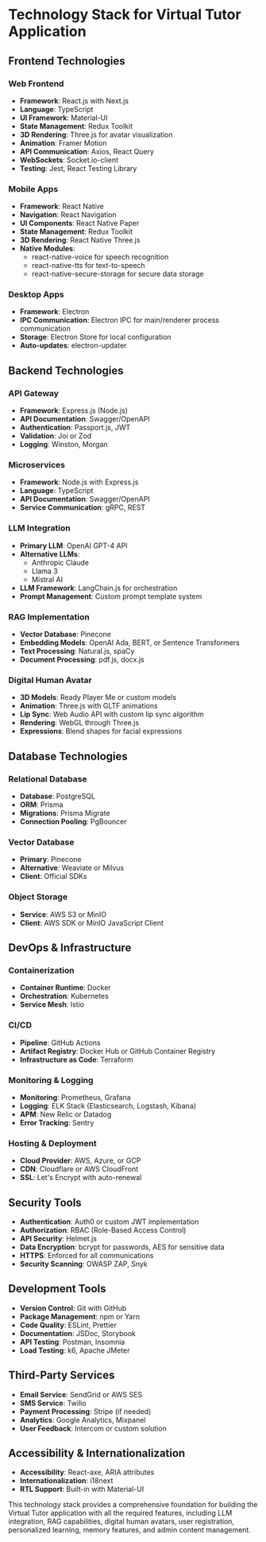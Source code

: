 # Technology Stack for Virtual Tutor Application

## Frontend Technologies

### Web Frontend
- **Framework**: React.js with Next.js
- **Language**: TypeScript
- **UI Framework**: Material-UI
- **State Management**: Redux Toolkit
- **3D Rendering**: Three.js for avatar visualization
- **Animation**: Framer Motion
- **API Communication**: Axios, React Query
- **WebSockets**: Socket.io-client
- **Testing**: Jest, React Testing Library

### Mobile Apps
- **Framework**: React Native
- **Navigation**: React Navigation
- **UI Components**: React Native Paper
- **State Management**: Redux Toolkit
- **3D Rendering**: React Native Three.js
- **Native Modules**: 
  - react-native-voice for speech recognition
  - react-native-tts for text-to-speech
  - react-native-secure-storage for secure data storage

### Desktop Apps
- **Framework**: Electron
- **IPC Communication**: Electron IPC for main/renderer process communication
- **Storage**: Electron Store for local configuration
- **Auto-updates**: electron-updater

## Backend Technologies

### API Gateway
- **Framework**: Express.js (Node.js)
- **API Documentation**: Swagger/OpenAPI
- **Authentication**: Passport.js, JWT
- **Validation**: Joi or Zod
- **Logging**: Winston, Morgan

### Microservices
- **Framework**: Node.js with Express.js
- **Language**: TypeScript
- **API Documentation**: Swagger/OpenAPI
- **Service Communication**: gRPC, REST

### LLM Integration
- **Primary LLM**: OpenAI GPT-4 API
- **Alternative LLMs**: 
  - Anthropic Claude
  - Llama 3
  - Mistral AI
- **LLM Framework**: LangChain.js for orchestration
- **Prompt Management**: Custom prompt template system

### RAG Implementation
- **Vector Database**: Pinecone
- **Embedding Models**: OpenAI Ada, BERT, or Sentence Transformers
- **Text Processing**: Natural.js, spaCy
- **Document Processing**: pdf.js, docx.js

### Digital Human Avatar
- **3D Models**: Ready Player Me or custom models
- **Animation**: Three.js with GLTF animations
- **Lip Sync**: Web Audio API with custom lip sync algorithm
- **Rendering**: WebGL through Three.js
- **Expressions**: Blend shapes for facial expressions

## Database Technologies

### Relational Database
- **Database**: PostgreSQL
- **ORM**: Prisma
- **Migrations**: Prisma Migrate
- **Connection Pooling**: PgBouncer

### Vector Database
- **Primary**: Pinecone
- **Alternative**: Weaviate or Milvus
- **Client**: Official SDKs

### Object Storage
- **Service**: AWS S3 or MinIO
- **Client**: AWS SDK or MinIO JavaScript Client

## DevOps & Infrastructure

### Containerization
- **Container Runtime**: Docker
- **Orchestration**: Kubernetes
- **Service Mesh**: Istio

### CI/CD
- **Pipeline**: GitHub Actions
- **Artifact Registry**: Docker Hub or GitHub Container Registry
- **Infrastructure as Code**: Terraform

### Monitoring & Logging
- **Monitoring**: Prometheus, Grafana
- **Logging**: ELK Stack (Elasticsearch, Logstash, Kibana)
- **APM**: New Relic or Datadog
- **Error Tracking**: Sentry

### Hosting & Deployment
- **Cloud Provider**: AWS, Azure, or GCP
- **CDN**: Cloudflare or AWS CloudFront
- **SSL**: Let's Encrypt with auto-renewal

## Security Tools

- **Authentication**: Auth0 or custom JWT implementation
- **Authorization**: RBAC (Role-Based Access Control)
- **API Security**: Helmet.js
- **Data Encryption**: bcrypt for passwords, AES for sensitive data
- **HTTPS**: Enforced for all communications
- **Security Scanning**: OWASP ZAP, Snyk

## Development Tools

- **Version Control**: Git with GitHub
- **Package Management**: npm or Yarn
- **Code Quality**: ESLint, Prettier
- **Documentation**: JSDoc, Storybook
- **API Testing**: Postman, Insomnia
- **Load Testing**: k6, Apache JMeter

## Third-Party Services

- **Email Service**: SendGrid or AWS SES
- **SMS Service**: Twilio
- **Payment Processing**: Stripe (if needed)
- **Analytics**: Google Analytics, Mixpanel
- **User Feedback**: Intercom or custom solution

## Accessibility & Internationalization

- **Accessibility**: React-axe, ARIA attributes
- **Internationalization**: i18next
- **RTL Support**: Built-in with Material-UI

This technology stack provides a comprehensive foundation for building the Virtual Tutor application with all the required features, including LLM integration, RAG capabilities, digital human avatars, user registration, personalized learning, memory features, and admin content management.
